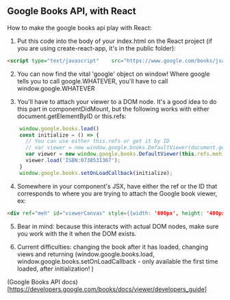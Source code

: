 ## Google Books API, with React

How to make the google books api play with React:

1. Put this code into the body of your index.html on the React project (if you are using create-react-app, it's in the public folder):
```html
<script type="text/javascript"    src="https://www.google.com/books/jsapi.js"></script>
```

2. You can now find the vital 'google' object on window! Where google tells you to call google.WHATEVER, you'll have to call window.google.WHATEVER

3. You'll have to attach your viewer to a DOM node. It's a good idea to do this part in componentDidMount, but the following works with either document.getElementByID or this.refs:

```javascript
    window.google.books.load()
    const initialize = () => {
      // You can use either this.refs or get it by ID
      // var viewer = new window.google.books.DefaultViewer(document.getElementById('viewerCanvas'));
      var viewer = new window.google.books.DefaultViewer(this.refs.meh);
      viewer.load('ISBN:0738531367');
    } 
    window.google.books.setOnLoadCallback(initialize);
```

4. Somewhere in your component's JSX, have either the ref or the ID that corresponds to where you are trying to attach the Google book viewer, ex:
```html
<div ref="meh" id="viewerCanvas" style={{width: '600px', height: '400px'}}></div> 
```

5. Bear in mind: because this interacts with actual DOM nodes, make sure you work with the it when the DOM exists.

6. Current difficulties: changing the book after it has loaded, changing views and returning (window.google.books.load, window.google.books.setOnLoadCallback - only available the first time loaded, after initialization! ) 

(Google Books API docs)[https://developers.google.com/books/docs/viewer/developers_guide]

